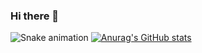 ### Hi there 👋
![Snake animation](https://github.com/RTopdar/RTopdar/blob/output/github-contribution-grid-snake.svg)
[![Anurag's GitHub stats](https://github-readme-stats.vercel.app/api?username=RTopdar)](https://github.com/anuraghazra/github-readme-stats)
